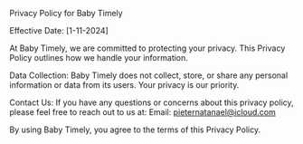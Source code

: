 Privacy Policy for Baby Timely

Effective Date: [1-11-2024]

At Baby Timely, we are committed to protecting your privacy. This Privacy Policy outlines how we handle your information.

Data Collection:
Baby Timely does not collect, store, or share any personal information or data from its users. Your privacy is our priority.

Contact Us:
If you have any questions or concerns about this privacy policy, please feel free to reach out to us at:
Email: pieternatanael@icloud.com

By using Baby Timely, you agree to the terms of this Privacy Policy.
